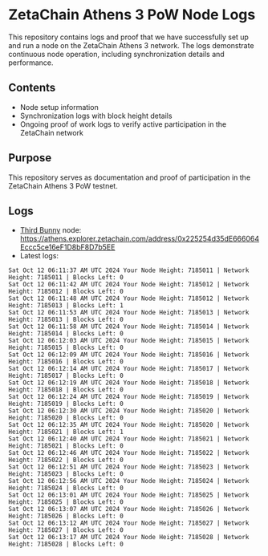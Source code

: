 # ZetaChain Athens 3 PoW Node Logs
This repository contains logs and proof that we have successfully set up and run a node on the ZetaChain Athens 3 network. The logs demonstrate continuous node operation, including synchronization details and performance.

## Contents
- Node setup information
- Synchronization logs with block height details
- Ongoing proof of work logs to verify active participation in the ZetaChain network

## Purpose
This repository serves as documentation and proof of participation in the ZetaChain Athens 3 PoW testnet.

## Logs

- [Third Bunny](https://thirdbunny.xyz/) node: https://athens.explorer.zetachain.com/address/0x225254d35dE666064Eccc5ce16eF1D8bF8D7b5EE
- Latest logs:
```
Sat Oct 12 06:11:37 AM UTC 2024 Your Node Height: 7185011 | Network Height: 7185011 | Blocks Left: 0
Sat Oct 12 06:11:42 AM UTC 2024 Your Node Height: 7185012 | Network Height: 7185012 | Blocks Left: 0
Sat Oct 12 06:11:48 AM UTC 2024 Your Node Height: 7185012 | Network Height: 7185013 | Blocks Left: 1
Sat Oct 12 06:11:53 AM UTC 2024 Your Node Height: 7185013 | Network Height: 7185013 | Blocks Left: 0
Sat Oct 12 06:11:58 AM UTC 2024 Your Node Height: 7185014 | Network Height: 7185014 | Blocks Left: 0
Sat Oct 12 06:12:03 AM UTC 2024 Your Node Height: 7185015 | Network Height: 7185015 | Blocks Left: 0
Sat Oct 12 06:12:09 AM UTC 2024 Your Node Height: 7185016 | Network Height: 7185016 | Blocks Left: 0
Sat Oct 12 06:12:14 AM UTC 2024 Your Node Height: 7185017 | Network Height: 7185017 | Blocks Left: 0
Sat Oct 12 06:12:19 AM UTC 2024 Your Node Height: 7185018 | Network Height: 7185018 | Blocks Left: 0
Sat Oct 12 06:12:24 AM UTC 2024 Your Node Height: 7185019 | Network Height: 7185019 | Blocks Left: 0
Sat Oct 12 06:12:30 AM UTC 2024 Your Node Height: 7185020 | Network Height: 7185020 | Blocks Left: 0
Sat Oct 12 06:12:35 AM UTC 2024 Your Node Height: 7185020 | Network Height: 7185021 | Blocks Left: 1
Sat Oct 12 06:12:40 AM UTC 2024 Your Node Height: 7185021 | Network Height: 7185021 | Blocks Left: 0
Sat Oct 12 06:12:46 AM UTC 2024 Your Node Height: 7185022 | Network Height: 7185022 | Blocks Left: 0
Sat Oct 12 06:12:51 AM UTC 2024 Your Node Height: 7185023 | Network Height: 7185023 | Blocks Left: 0
Sat Oct 12 06:12:56 AM UTC 2024 Your Node Height: 7185024 | Network Height: 7185024 | Blocks Left: 0
Sat Oct 12 06:13:01 AM UTC 2024 Your Node Height: 7185025 | Network Height: 7185025 | Blocks Left: 0
Sat Oct 12 06:13:07 AM UTC 2024 Your Node Height: 7185026 | Network Height: 7185026 | Blocks Left: 0
Sat Oct 12 06:13:12 AM UTC 2024 Your Node Height: 7185027 | Network Height: 7185027 | Blocks Left: 0
Sat Oct 12 06:13:17 AM UTC 2024 Your Node Height: 7185028 | Network Height: 7185028 | Blocks Left: 0
```
